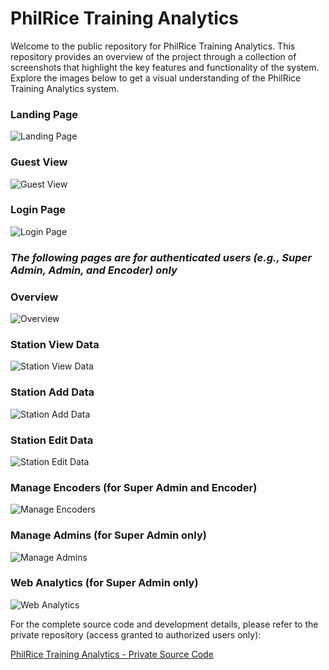 # PhilRice Training Analytics

<!-- Welcome to the public repository for the PhilRice Training Analytics. This repository contains the README file and other public-facing documentation for the project. Here, you will find various screenshots showcasing the features and functionality of the PhilRice Training Analytics system:

- Overview of the project
- Installation instructions
- Usage examples
- Contributing guidelines
- Contact information -->

Welcome to the public repository for PhilRice Training Analytics. This repository provides an overview of the project through a collection of screenshots that highlight the key features and functionality of the system. Explore the images below to get a visual understanding of the PhilRice Training Analytics system.

### **Landing Page**
![Landing Page](https://github.com/user-attachments/assets/6024c7c0-5160-492e-bdb0-e03c506ea0a0)

### **Guest View**
![Guest View](https://github.com/user-attachments/assets/fa1d1db5-12b0-4c04-bf3f-b8e2d7673ea5)

### **Login Page**
![Login Page](https://github.com/user-attachments/assets/89a2253b-31e0-4749-98b2-779b6ec8cb95)

### ***The following pages are for authenticated users (e.g., Super Admin, Admin, and Encoder) only***

### **Overview**
![Overview](https://github.com/user-attachments/assets/483cda61-3846-4138-a88d-2c43accfccd6)

### **Station View Data**
![Station View Data](https://github.com/user-attachments/assets/f2f7cafe-4158-419d-9f8b-741c0efd038d)

### **Station Add Data**
![Station Add Data](https://github.com/user-attachments/assets/d3af4812-6011-4b87-9ed3-b3b06d1baaa7)

### **Station Edit Data**
![Station Edit Data](https://github.com/user-attachments/assets/f8ffb9d0-4a3f-4321-9b9e-ab18ac2d6310)

### **Manage Encoders (for Super Admin and Encoder)**
![Manage Encoders](https://github.com/user-attachments/assets/199088be-1ee6-4670-a0ff-4a0b5f5d4e4f)

### **Manage Admins (for Super Admin only)**
![Manage Admins](https://github.com/user-attachments/assets/43190522-b37e-44e3-96ff-4361e50153c0)

### **Web Analytics (for Super Admin only)**
![Web Analytics](https://github.com/user-attachments/assets/73f5a42e-41be-42fa-8ece-497416548e77)

For the complete source code and development details, please refer to the private repository (access granted to authorized users only): 
<!-- For access to the complete source code and development details, please refer to the private repository: -->
[PhilRice Training Analytics - Private Source Code](https://github.com/jaynevernice/philrice-pta.git)
